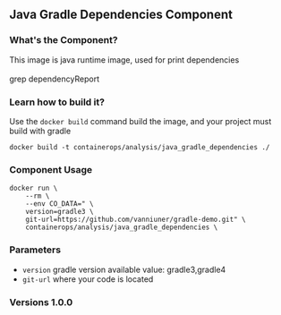 ## Java Gradle Dependencies Component

### What's the Component?

This image is java runtime image, used for print dependencies 
<br>
<br> grep dependencyReport

### Learn how to build it?

Use the `docker build` command build the image, and your project must build with gradle

```
docker build -t containerops/analysis/java_gradle_dependencies ./
```
### Component Usage
```
docker run \
    --rm \
    --env CO_DATA=" \
    version=gradle3 \
    git-url=https://github.com/vanniuner/gradle-demo.git" \
    containerops/analysis/java_gradle_dependencies \
```

### Parameters 
- `version` gradle version available value: gradle3,gradle4
- `git-url` where your code is located
### Versions 1.0.0



